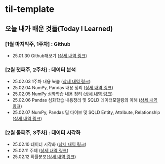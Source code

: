 # til-template

## 오늘 내가 배운 것들(Today I Learned)

### [1월 마지막주, 1주차] : Github

- 25.01.30 Github해보기 ([상세 내역 링크](/Jan/2025-01-30.md))

### [2월 첫째주, 2주차] : 데이터 분석

- 25.02.03 1주차 내용 복습 ([상세 내역 링크](/Feb/2025-02-03.md))
- 25.02.04 NumPy, Pandas 내용 정리 ([상세 내역 링크](/Feb/2025-02-04.md))
- 25.02.05 NumPy 심화학습 내용 정리 ([상세 내역 링크](/Feb/2025-02-05.md))
- 25.02.06 Pandas 심화학습 내용정리 및 SQLD 데이터모델링의 이해 ([상세 내역 링크](/Feb/2025-02-06.md))
- 25.02.07 NumPy, Pandas 딥 다이브 및 SQLD Entity, Attribute, Relationship ([상세 내역 링크](/Feb/2025-02-07.md))

### [2월 둘쩨주, 3주차] : 데이터 시각화

- 25.02.10 데이터 시각화 ([상세 내역 링크](/Feb/2025-02-10.md))
- 25.02.11 주제 ([상세 내역 링크](/Feb/2025-02-11.md))
- 25.02.12 확률분포([상세 내역 링크](/Feb/2025-02-12.md))